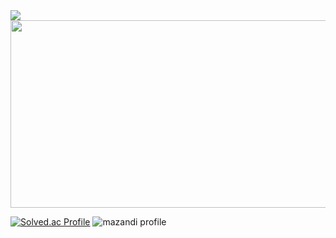 <img src="https://capsule-render.vercel.app/api?type=waving&color=auto&height=300&section=header&text=YEAJI's%20GITHUB&fontSize=60&fontAlignY=40" />

<a href="https://www.gitanimals.org/en_US?utm_medium=image&utm_source=YeaJi5&utm_content=farm">
<img
  src="https://render.gitanimals.org/farms/YeaJi5"
  width="600"
  height="300"
/>
</a>

<br/>


[![Solved.ac Profile](http://mazassumnida.wtf/api/generate_badge?boj=dalpiecel7)](https://solved.ac/dalpiecel7)
![mazandi profile](http://mazandi.herokuapp.com/api?handle={dalpiecel7}&theme=warm)

</div>

